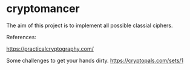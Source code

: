 # cryptomancer
The aim of this project is to implement all possible classial ciphers.
 
 References:
 
 https://practicalcryptography.com/
 
 
 Some challenges to get your hands dirty.
 https://cryptopals.com/sets/1
